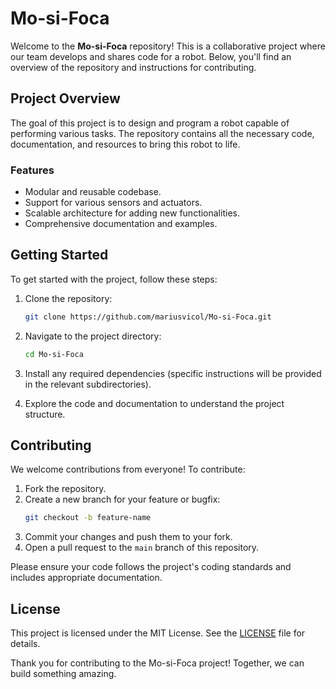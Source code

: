 # Mo-si-Foca

Welcome to the **Mo-si-Foca** repository! This is a collaborative project where our team develops and shares code for a robot. Below, you'll find an overview of the repository and instructions for contributing.

## Project Overview

The goal of this project is to design and program a robot capable of performing various tasks. The repository contains all the necessary code, documentation, and resources to bring this robot to life.

### Features
- Modular and reusable codebase.
- Support for various sensors and actuators.
- Scalable architecture for adding new functionalities.
- Comprehensive documentation and examples.

## Getting Started

To get started with the project, follow these steps:

1. Clone the repository:
   ```bash
   git clone https://github.com/mariusvicol/Mo-si-Foca.git
   ```

2. Navigate to the project directory:
   ```bash
   cd Mo-si-Foca
   ```

3. Install any required dependencies (specific instructions will be provided in the relevant subdirectories).

4. Explore the code and documentation to understand the project structure.

## Contributing

We welcome contributions from everyone! To contribute:

1. Fork the repository.
2. Create a new branch for your feature or bugfix:
   ```bash
   git checkout -b feature-name
   ```
3. Commit your changes and push them to your fork.
4. Open a pull request to the `main` branch of this repository.

Please ensure your code follows the project's coding standards and includes appropriate documentation.

## License

This project is licensed under the MIT License. See the [LICENSE](LICENSE) file for details.

Thank you for contributing to the Mo-si-Foca project! Together, we can build something amazing.
